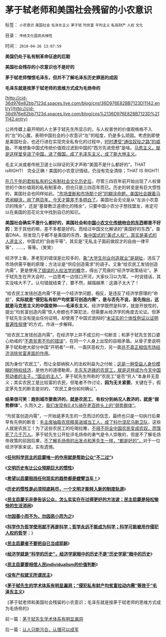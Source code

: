 # 茅于轼老师和美国社会残留的小农意识

标签： `小农意识` `美国社会` `毛泽东主义` `茅于轼` `均贫富` `平均主义` `私有财产` `人权` `文化` 

目录： `传统文化国民劣根性`

时间： `2010-04-26 13:07:59`

**美国仍处于私有制革命征途的后期**

**美国社会残存的小农意识也不是好的**

**茅于轼老师憎恨毛泽东，但并不了解毛泽东历史罪恶的成因**

**毛泽东就是按茅于轼老师的思维方式成为毛炀帝的**

[http://cid-36d976e82bb7123d.spaces.live.com/blog/cns!36D976E82BB7123D!1142.entry](http://cid-36d976e82bb7123d.spaces.live.com/blog/cns%2136D976E82BB7123D%211142.entry)

公共传媒上最开明的人士茅于轼先生所显示的，与人权普世的价值观格格不入的“左”的心魔，表明中国社会的小农意识“左”的程度，仍是多么顽固。考虑到即使是美国社会，也还行进在实现完全私有化的过程中，[时时遭受“通往奴役之路”的威胁](../../../2010/3/19/魔鬼三招几乎征服了美国.md)，不难想象中国式传统价值观过滤到中国的“西方先进思想”是啥。[马恩主义，就是这样堂皇进了中国，进了俄国，成了毛泽东主义，成了斯大林主义](../../../2009/6/26/马恩主义为什么适合移植入中国传统社会.md)。

毛主义派或者传统卫道士以辩证的天才声称“美国不是什么都好的”，THAT isRIGHT!　完全正确！美国的小农意识情结，仍没有完全清除；THAT IS RIGHT!

[在几千年的君权私有的公有制社会文化历史后](../../../2009/9/14/历史蒙太奇的反垄断和社会主义公有制.md)，尽管三四百年前开始出现了人权普世的个体价值观的私有制革命，但也只是三四百年而已。历史的转变是有巨大惯性的，美国社会也同样如此。[“市场垄断和市场那个好”的糊涂命题，美国社会跟着马恩闹糊涂，闹了两百年，今天才算差不多明白了](../../../2009/9/14/“垄断”是构成四百年世界现代史的关键词.md)。美国社会无论是从“左派小农意识的残余”，还是“基督教泛道德化的残余”，只要中国小农分子想找盟友，肯定可以在美国的百花论文中找到自已的知已。

**美国社会确实不是什么都好的，美国社会和[中国小农文化传统吻合的东西](../../../2009/9/7/均贫富高福利对小农意识的的强烈诱惑.md)都是不好的**；至于其他的嘛，差不多都是好的。而经过中国文化解读的“美国好的东西”，查查DNA，将发现几乎都不是美国的东西，[象中国式的“美式人权”，其实是美式的人道主义](../../../2009/10/29/人道不是人权；人道主义和低人权社会的关系.md)，中国式的“自由平等”，其实是“无私主子面前做奴才的自由一律平等”，……，等等。（笑笑）

经济学上看，茅老犯的错误是比较多的，[象“大学生创业创造就业”是胡扯](../../../2009/4/13/媒体人与行业专家？.md)，违反了市场供需平衡的原理；方法论是“供应创造需求”的调子。又象“给农民工发钱创造内需”，更是使用[了错误的人权法学的概](../../../2009/6/12/民权，人权，民主权利和人道主义.md)念，得出了荒唐的“经济学政策结论”。茅于轼先生在开大会时，一边思考一边信口开河，大家伙习以为常。一时说错话，其实没啥大不了。认句错就结束了，要不然，越描越黑：这漏子太大了！

“给农民工发钱创造内需”不是一个经济学问题，相反，是违反了经济学原理的“命题”，**实际就是“侵犯私有财产均贫富可创造内需”，是与否先不说，首先指出，这就是马克思主义的中国变种——毛泽东主义**。经济学既然是科学，就是开放性的，提出“均贫富创造内需”惊人命题也不算犯法，但需要从经济学的角度去论证。但茅于轼先生没有提出任何证明，却使用了中国式诡辩的“[未证实的个体性例证以证明普遍性规律](../../../2009/10/28/统计学意义上的对象模型和假设场景和诡辩.md)”的方式，作进一步解释。

“给农民工发钱创造内需”，在经济学上并不成立的一句断言；和茅于轼先生苦口婆心劝戒的“[不患贫患不均的错误](http://blog.sina.com.cn/s/blog_5563a64d0100bwh8.html)”，在同一个人身上出现的自相矛盾。从骨子里说明茅于轼和绝大部分中国“开明者”一样，一面厌恶权力，另一面[并不真正相信市场经济消除贫富差距的作用](../../../2009/11/24/为什么市场经济能消除贫富差距.md)。

因为身份“农民工”，而让全部纳税人的法权利益为之付帐；[这是一种受益人身份模糊的特权经济](../../../2009/7/31/特权的经济学含义及利益演绎.md)，是他方的道德勒索。[毛东东选拨的农民工，就是这样成为今天中国劳动者的主子，“国企的主人”](http://hi.baidu.com/darthchn/blog/item/21b5146f94c3f4d381cb4a16.html)。茅于轼先生所称的“农民工”是否“穷人”本身并无意义；其实农民工是比较富的农民，但笔者不作讨论，**因为无关紧要**。关键在于，假定茅先生的断言是对的，“农民工身份如何确认”。

**结果很可笑：跑到城市要救济的，就是农民工**。**有权分到纳况人救济的，就是“弱势群体**”。久而久之，[我们发现有0.4%骑在老百姓头上的“弱势群体”](http://blog.sina.com.cn/s/blog_5563a64d0100e39c.html)。

“均贫富创造内需”，一开始是茅先生的一念而过的信念，最终也只是一句执行后果早有先例的断言：[毛主席抽取农民精英进城当工人，成了科尔涅尼乌斯卫队](../../../2009/8/6/被杀的猴子和被吓的鸡.md)，这些人就是农民工！为了这些农民工的吃喝拉撒，[不得不将全中国农民变成农奴，而饿死了几千万人](../../../2009/8/4/城乡人口比例边际达成人道主义灾难的三个充分条件.md)。茅于轼先生公开批评毛炀帝的勇气是令人崇敬的，但是不了解毛炀帝政策的前因后果，[不了解毛炀帝的出发点和茅先生一样，“都是好的”，](../../../2009/9/23/孟荀人之初善恶之争及“行之初意本善”.md)对于一位经济学家来说，实有遗憾。

《[**任何科学民主的启蒙唯一的作用就是帮助公众“不二过”**](../../../2010/3/11/民主启蒙只是帮助公众“不二过”.md)》

《[**文明历史有比公众预期巨大的惯性**](../../../2010/3/11/文明历史有比公众预期巨大的惯性.md)》

《[**希望以启蒙阻挡任何现实的趋势都是螳臂当车！**](../../../2010/3/11/希望以启蒙阻挡任何现实的趋势都是螳臂当车！.md)》

《[**历史的惯性是必须彻底耗尽，一个文明才能转入新的制度轨道**](../../../2010/3/13/历史惯性耗尽文明才能“升级”.md)》

《[**民主启蒙无非是告诉公众，怎么实实在在过得更好的方法波；民主启蒙是轻松愉快的生活消闲**](../../../2010/3/13/民主启蒙是轻松愉快的生活消闲.md)》

《[**勿因善小而不为，勿因恶小而为之**](../../../2009/7/9/勿因善小而不为，勿因恶小而为之.md)》

《[**科学作为哲学使用就不再是科学；哲学永远不能成为科学；科学可能被用作侵犯人权的哲学**](../../../2010/3/13/科学作为哲学使用就不再是科学.md)；》

《[**民主启蒙者不要把自已当成耶稣**](../../../2010/3/14/民主启蒙者不要把自已当成耶稣.md)》

《[**经济学就是“科学的历史”，经济学家眼中的历史不是“历史学家”眼中的历史**](../../../2010/3/14/经济学就是“科学的历史”.md)》

《[**民主启蒙要相信人民individualism的价值判断**](../../../2010/3/14/民主启蒙要相信人民individualism的价值判断.md)》

《[**没有产权就无所谓民主**](../../../2010/3/15/没有产权就无所谓民主.md)》

《[**茅于轼先生的学术体系有明显漏洞；“侵犯私有财产均贫富拉动内需”等效于“毛泽东主义**](../../../2010/4/26/茅于轼先生学术体系有明显漏洞.md)》

《茅于轼老师和美国社会残留的小农意识；毛泽东就是按茅于轼老师的思维方式成为毛炀帝的》



前一篇：[茅于轼先生学术体系有明显漏洞](../../../2010/4/26/茅于轼先生学术体系有明显漏洞.md)

后一篇：[认人只能污合，认理可以成军](../../../2010/4/26/认人只能污合，认理可以成军.md)